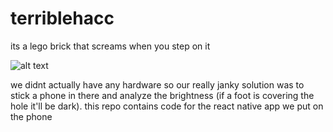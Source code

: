# terriblehacc
its a lego brick that screams when you step on it

![alt text](https://challengepost-s3-challengepost.netdna-ssl.com/photos/production/software_photos/000/883/295/datas/gallery.jpg)

we didnt actually have any hardware so our really janky solution was to stick a phone in there and analyze the brightness (if a foot is covering the hole it'll be dark). this repo contains code for the react native app we put on the phone

